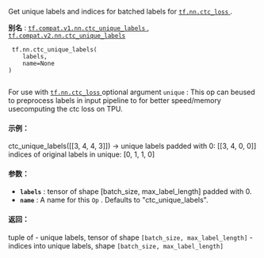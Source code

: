 Get unique labels and indices for batched labels for [ `tf.nn.ctc_loss` ](https://tensorflow.google.cn/api_docs/python/tf/nn/ctc_loss).

**别名** : [ `tf.compat.v1.nn.ctc_unique_labels` ](/api_docs/python/tf/nn/ctc_unique_labels), [ `tf.compat.v2.nn.ctc_unique_labels` ](/api_docs/python/tf/nn/ctc_unique_labels)

```
 tf.nn.ctc_unique_labels(
    labels,
    name=None
)
 
```

For use with [ `tf.nn.ctc_loss` ](https://tensorflow.google.cn/api_docs/python/tf/nn/ctc_loss) optional argument  `unique` : This op can beused to preprocess labels in input pipeline to for better speed/memory usecomputing the ctc loss on TPU.

#### 示例：
ctc_unique_labels([[3, 4, 4, 3]]) ->  unique labels padded with 0: [[3, 4, 0, 0]]  indices of original labels in unique: [0, 1, 1, 0]

#### 参数：
- **`labels`** : tensor of shape [batch_size, max_label_length] padded with 0.
- **`name`** : A name for this  `Op` . Defaults to "ctc_unique_labels".


#### 返回：
tuple of  - unique labels, tensor of shape  `[batch_size, max_label_length]`   - indices into unique labels, shape  `[batch_size, max_label_length]` 

